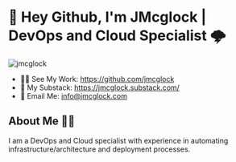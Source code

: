 # 🚀 Hey Github, I'm JMcglock | DevOps and Cloud Specialist 🌩

<p align="left"> <img src="https://komarev.com/ghpvc/?username=jmcglock&label=Profile%20views&color=0e75b6&style=flat" alt="jmcglock" /> </p>

- 👨‍💻 See My Work: https://github.com/jmcglock
- 📝 My Substack: https://jmcglock.substack.com/
- 📧 Email Me: info@jmcglock.com

## About Me 🙋‍♂️
I am a DevOps and Cloud specialist with experience in automating infrastructure/architecture and deployment processes.
